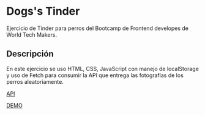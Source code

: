 # Dogs's Tinder

Ejercicio de Tinder para perros del Bootcamp de Frontend developes de World Tech Makers.

## Descripción

En este ejercicio se uso HTML, CSS, JavaScript con manejo de localStorage y uso de Fetch para consumir la API que entrega las fotografías de los perros aleatoriamente.

[API](https://dog.ceo/dog-api)

[DEMO](https://wsernalaverde.github.io/tinder-dogs/)
